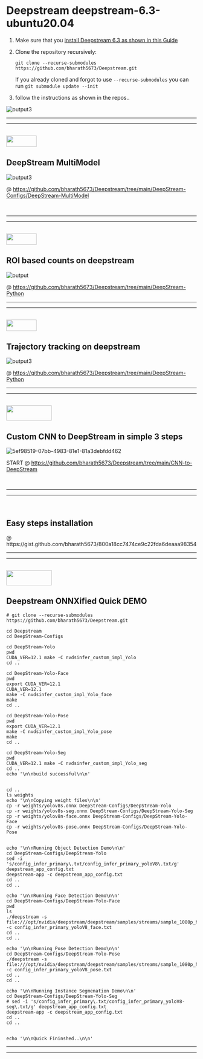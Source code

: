 # Deepstream deepstream-6.3-ubuntu20.04

1. Make sure that you [install Deepstream 6.3 as shown in this Guide](https://docs.nvidia.com/metropolis/deepstream/dev-guide/text/DS_Quickstart.html)

2. Clone the repository recursively:

    ```
    git clone --recurse-submodules  https://github.com/bharath5673/Deepstream.git
    ```

    If you already cloned and forgot to use `--recurse-submodules` you can run `git submodule update --init`

3. follow the instructions as shown in the repos..


![output3](https://user-images.githubusercontent.com/33729709/210167948-382731f2-6905-44ca-aaf9-d35ae9d099a0.gif)





___
___
<br>
<img src="https://media0.giphy.com/media/J19OSJKmqCyP7Mfjt1/giphy.gif" width="80" height="30" />    
<h2>DeepStream MultiModel</h2>

![output3](https://user-images.githubusercontent.com/33729709/210167600-6a677a62-40ee-4afa-b484-d0d56e78e230.gif)


@ https://github.com/bharath5673/Deepstream/tree/main/DeepStream-Configs/DeepStream-MultiModel

<br>

___
___
<br>
<img src="https://media0.giphy.com/media/J19OSJKmqCyP7Mfjt1/giphy.gif" width="80" height="30" />    
<h2>ROI based counts on deepstream</h2>


![output](https://user-images.githubusercontent.com/33729709/211142186-a9ecd225-4f90-4310-91df-862e243f8833.gif)

@ https://github.com/bharath5673/Deepstream/tree/main/DeepStream-Python
<br>

___
___
<br>
<img src="https://media0.giphy.com/media/J19OSJKmqCyP7Mfjt1/giphy.gif" width="80" height="30" />    
<h2>Trajectory tracking on deepstream</h2>



![output3](https://user-images.githubusercontent.com/33729709/215127343-b540a737-d3bc-4fe8-8835-050497d325a3.gif)


@ https://github.com/bharath5673/Deepstream/tree/main/DeepStream-Python
<br>

___
___

<br>

<img src="https://user-images.githubusercontent.com/33729709/222878237-fb9e902e-79ef-4393-9bb6-e1bc9b3a77b3.gif" width="120" height="40" />    
<h2>Custom CNN to DeepStream in simple 3 steps </h2>


![5ef98519-07bb-4983-81e1-81a3debfdd462](https://user-images.githubusercontent.com/33729709/222878115-7e34dbe3-ac50-4388-9430-e82db1e31a37.jpeg)


START @ https://github.com/bharath5673/Deepstream/tree/main/CNN-to-DeepStream

<br>

___
___


<br>
<h2>Easy steps installation</h2> @
https://gist.github.com/bharath5673/800a18cc7474ce9c22fda6deaaa98354
</br>

___
___


<br>
<img src="https://user-images.githubusercontent.com/33729709/222878237-fb9e902e-79ef-4393-9bb6-e1bc9b3a77b3.gif" width="120" height="40" />    
<h2>Deepstream ONNXified Quick DEMO</h2>

```
# git clone --recurse-submodules  https://github.com/bharath5673/Deepstream.git

cd Deepstream
cd DeepStream-Configs

cd DeepStream-Yolo
pwd
CUDA_VER=12.1 make -C nvdsinfer_custom_impl_Yolo
cd ..

cd DeepStream-Yolo-Face
pwd
export CUDA_VER=12.1
CUDA_VER=12.1 
make -C nvdsinfer_custom_impl_Yolo_face
make
cd ..

cd DeepStream-Yolo-Pose
pwd
export CUDA_VER=12.1
make -C nvdsinfer_custom_impl_Yolo_pose
make
cd ..

cd DeepStream-Yolo-Seg
pwd
CUDA_VER=12.1 make -C nvdsinfer_custom_impl_Yolo_seg
cd ..
echo '\n\nbuild successful\n\n'


cd ..
ls weights
echo '\n\nCopying weight files\n\n'
cp -r weights/yolov8s.onnx DeepStream-Configs/DeepStream-Yolo
cp -r weights/yolov8s-seg.onnx DeepStream-Configs/DeepStream-Yolo-Seg
cp -r weights/yolov8n-face.onnx DeepStream-Configs/DeepStream-Yolo-Face
cp -r weights/yolov8s-pose.onnx DeepStream-Configs/DeepStream-Yolo-Pose


echo '\n\nRunning Object Detection Demo\n\n'
cd DeepStream-Configs/DeepStream-Yolo
sed -i 's/config_infer_primary\.txt/config_infer_primary_yoloV8\.txt/g' deepstream_app_config.txt
deepstream-app -c deepstream_app_config.txt
cd ..
cd ..

echo '\n\nRunning Face Detection Demo\n\n'
cd DeepStream-Configs/DeepStream-Yolo-Face
pwd
ls
./deepstream -s file:///opt/nvidia/deepstream/deepstream/samples/streams/sample_1080p_h264.mp4 -c config_infer_primary_yoloV8_face.txt
cd ..
cd ..

echo '\n\nRunning Pose Detection Demo\n\n'
cd DeepStream-Configs/DeepStream-Yolo-Pose
./deepstream -s file:///opt/nvidia/deepstream/deepstream/samples/streams/sample_1080p_h264.mp4 -c config_infer_primary_yoloV8_pose.txt
cd ..
cd ..

echo '\n\nRunning Instance Segmenation Demo\n\n'
cd DeepStream-Configs/DeepStream-Yolo-Seg
# sed -i 's/config_infer_primary\.txt/config_infer_primary_yoloV8-seg\.txt/g' deepstream_app_config.txt
deepstream-app -c deepstream_app_config.txt
cd ..
cd ..


echo '\n\nQuick Fininshed..\n\n'

```

___
___
